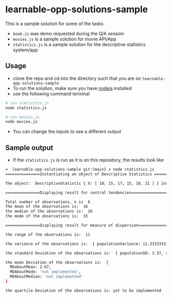 # learnable-opp-solutions-sample
This is a sample solution for some of the tasks
- `book.js` was demo requested during the Q/A session
- `movies.js` is a sample solution for movie API/App
- `statistics.js` is a sample solution for the descriptive statistics system/app

## Usage
- clone the repo and cd into the directory such that you are on `learnable-opp-solutions-sample`
- To run the solution, make sure you have [nodejs](https://nodejs.org) installed
- use the following command terminal
```bash
# run statistics.js
node statistics.js

# run movies.js
node movies.js

```
- You can change the inputs to see a different output

## Sample output
- If the `statistics.js` is run as it is on this repository, the results look like
```bash
➜  learnable-opp-solutions-sample git:(main) ✗ node statistics.js
===============Instantiating an object of Descriptive Statistics =================

The object:  DescriptiveStatistic { X: [ 10, 15, 17, 15, 18, 21 ] } instantiation was successful

===============Displaying result for central tendencies=================

Total number of observations, n is  6
The mean of the observations is:  16
the median of the observations is:  16
the mode of the observations is:  15

===============Displaying result for measure of dispersion=================

the range of the observations is:  11

the variance of the observations is:  { populationVariance: 11.333333333333334, sampleVariance: 13.6 }

the standard Deviation of the observations is:  { populationSD: 3.37, sampleSD: 3.69 }

the mean Deviation of the observations is:  {
  MDaboutMean: 2.67,
  MDAboutMode: 'not implemented',
  MDAboutMedian: 'not implemented'
}

the quartile Deviation of the observations is: yet to be implemented
```
